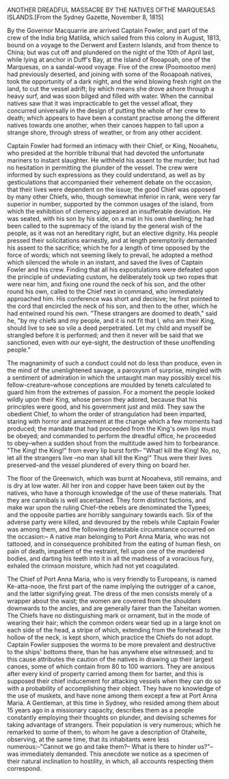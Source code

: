ANOTHER DREADFUL MASSACRE BY THE NATIVES OFTHE MARQUESAS ISLANDS.[From the Sydney Gazette, November 8, 1815]By the Governor Macquarrie are arrived Captain Fowler, and part of the crew of the India brig Matilda, which sailed
                    from this colony in August, 1813, bound on a voyage to the Derwent and
                    Eastern Islands, and from thence to China; but was cut off and
                    plundered on the night of the 10th of April last, while lying at anchor in
                    Duff's Bay, at the Island of Rooapoah, one of the Marquesas, on a
                    sandal-wood voyage. Five of the crew (Poomootoo men) had previously
                    deserted, and joining with some of the Rooapoah natives, took the
                    opportunity of a dark night, and the wind blowing fresh right on the
                    land, to cut the vessel adrift; by which means she drove ashore
                    through a heavy surf, and was soon bilged and filled with water. When the
                    cannibal natives saw that it was impracticable to get the vessel afloat,
                    they concurred universally in the design of putting the whole of her crew
                    to death; which appears to have been a constant practise among the
                    different natives towards one another, when their canoes happen to fall upon a strange shore, through stress of weather, or from any
                    other accident.Captain Fowler had formed an intimacy with their Chief, or King, Nooahetu,
                    who presided at the horrible tribunal that had devoted the unfortunate
                    mariners to instant slaughter. He withheld his assent to the murder;
                    but had no hesitation in permitting the plunder of the vessel. The crew
                    were informed by such expressions as they could understand, as well as
                    by gesticulations that accompanied their vehement debate on the occasion,
                    that their lives were dependent on the issue; the good Chief was
                    opposed by many other Chiefs, who, though somewhat inferior in rank,
                    were very far superior in number, supported by the common usages of the
                    island, from which the exhibition of clemency appeared an insufferable
                        deviation. He was seated, with his son by his side, on
                    a mat in his own dwelling; he had been called to the supremacy of the
                    island by the general wish of the people, as it was not an hereditary
                    right, but an elective dignity. His people pressed their
                    solicitations earnestly, and at length peremptorily demanded his
                    assent to the sacrifice; which he for a length of time opposed by the
                    force of words; which not seeming likely to prevail, he adopted a method
                    which silenced the whole in an instant, and saved the lives of Captain Fowler and his crew. Finding that
                    all his expostulations were defeated upon the principle of undeviating custom, he deliberately took up two ropes that
                    were near him, and fixing one round the neck of his son, and the other
                    round his own, called to the Chief next in command, who immediately approached him. His conference was short and decisive; he first pointed to the cord that encircled the neck of his son,
                    and then to the other, which he had entwined round his own. "These
                    strangers are doomed to death," said he, "by my chiefs and my people,
                    and it is not fit that I, who am their King, should live to see so vile a
                    deed perpetrated. Let my child and myself be strangled before it is
                    performed; and then it never will be said that we sanctioned, even
                    with our eye-sight, the destruction of these unoffending
                    people."The magnanimity of such a conduct could not do less than produce, even in
                    the mind of the unenlightened savage, a paroxysm of surprise,
                    mingled with a sentiment of admiration in which the untaught man may
                    possibly excel his fellow-creature–whose conceptions are moulded by
                    tenets calculated to guard him from the extremes of passion. For a moment the people looked wildly upon their King, whose person
                    they adored, because that his principles were good, and his
                    government just and mild. They saw the obedient Chief, to whom the order of
                    strangulation had been imparted, staring with horror and
                    amazement at the change which a few moments had produced; the
                    mandate that had proceeded from the King's own lips must be
                    obeyed; and commanded to perform the dreadful office, he proceeded to
                    obey–when a sudden shout from the multitude awed him to forbearance.
                    "The King! the King!" from every lip burst forth– "What! kill
                    the King! No, no, let all the strangers live –no man shall kill the
                    King!" Thus were their lives preserved–and the vessel plundered of
                    every thing on board her.The floor of the Greenwich, which was burnt at Nooaheva, still remains, and
                    is dry at low water. All her iron and copper have been taken out by the
                        natives, who have a thorough knowledge of the use of
                    these materials. That they are cannibals is well ascertained. They form distinct factions, and make war upon the ruling
                    Chief–the rebels are denominated the Typees; and the
                    opposite parties are horribly sanguinary towards each. Six of
                    the adverse party were killed, and devoured by the rebels while
                    Captain Fowler was among them, and the following
                    detestable circumstance occurred on the occasion:– A native man
                    belonging to Port Anna Maria, who was not tattooed, and in consequence
                    prohibited from the eating of human flesh, on pain of death, impatient of the restraint, fell upon one of the murdered
                    bodies, and darting his teeth into it in all the madness of
                    a voracious fury, exhaled the crimson moisture, which had not
                    yet coagulated.The Chief of Port Anna Maria, who is very friendly to Europeans, is named
                    Ke-atta-nooe, the first part of the name implying the outrigger of a
                    canoe, and the latter signifying great. The dress of the men consists
                    merely of a wrapper about the waist; the women are covered from the
                    shoulders downwards to the ancles, and are generally fairer than the
                    Taheitan women. The Chiefs have no distinguishing mark or
                    ornament, but in the mode of wearing their hair; which the common orders
                    wear tied up in a large knot on each side of the head, a stripe of
                    which, extending from the forehead to the hollow of the neck, is kept
                    shorn, which practice the Chiefs do not adopt. Captain Fowler supposes the
                    worms to be more prevalent and destructive to the ships' bottoms there, than he has anywhere else witnessed; and to this cause
                    attributes the caution of the natives in drawing up their largest canoes,
                    some of which contain from 80 to 100 warriors. They are anxious
                    after every kind of property carried among them for barter, and this
                    is supposed their chief inducement for attacking vessels when they can do
                    so with a probability of accomplishing their object. They have
                    no knowledge of the use of muskets, and have none among them except a
                    few at Port Anna Maria. A Gentleman, at this time in Sydney, who resided
                    among them about 15 years ago in a missionary capacity,
                    describes them as a people constantly employing their thoughts
                    on plunder, and devising schemes for taking advantage of strangers. Their
                        population is very numerous; which he remarked to some
                    of them, to whom he gave a description of Otaheite, observing, at the same time,
                    that its inhabitants were less numerous:–"Cannot we go and take
                    them?– What is there to hinder us?"–was immediately demanded. This anecdote we notice as a specimen of their
                    natural inclination to hostility, in which, all accounts
                    respecting them correspond.